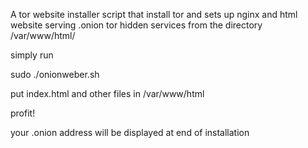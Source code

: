 A tor website installer script that install tor and sets up nginx and html website serving .onion tor hidden services from the directory /var/www/html/

simply run 

sudo ./onionweber.sh

put index.html and other files in /var/www/html

profit!


your .onion address will be displayed at end of installation 
